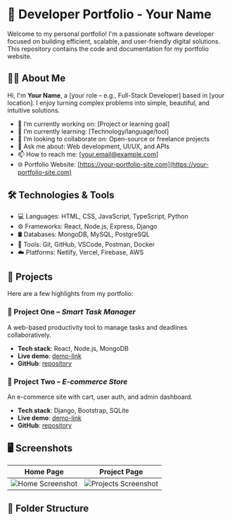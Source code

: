 # 💼 Developer Portfolio - Your Name

Welcome to my personal portfolio! I'm a passionate software developer focused on building efficient, scalable, and user-friendly digital solutions. This repository contains the code and documentation for my portfolio website.

## 🧑‍💻 About Me

Hi, I'm **Your Name**, a [your role – e.g., Full-Stack Developer] based in [your location]. I enjoy turning complex problems into simple, beautiful, and intuitive solutions.

- 🔭 I’m currently working on: [Project or learning goal]
- 🌱 I’m currently learning: [Technology/language/tool]
- 👯 I’m looking to collaborate on: Open-source or freelance projects
- 💬 Ask me about: Web development, UI/UX, and APIs
- 📫 How to reach me: [your.email@example.com]
- 🌐 Portfolio Website: [https://your-portfolio-site.com](https://your-portfolio-site.com)

## 🛠️ Technologies & Tools

- 💻 Languages: HTML, CSS, JavaScript, TypeScript, Python
- ⚙️ Frameworks: React, Node.js, Express, Django
- 🛢️ Databases: MongoDB, MySQL, PostgreSQL
- 🔧 Tools: Git, GitHub, VSCode, Postman, Docker
- ☁️ Platforms: Netlify, Vercel, Firebase, AWS

## 📂 Projects

Here are a few highlights from my portfolio:

### 🔹 Project One – *Smart Task Manager*
A web-based productivity tool to manage tasks and deadlines collaboratively.
- **Tech stack**: React, Node.js, MongoDB
- **Live demo**: [demo-link](https://demo-link.com)
- **GitHub**: [repository](https://github.com/yourusername/project-one)

### 🔹 Project Two – *E-commerce Store*
An e-commerce site with cart, user auth, and admin dashboard.
- **Tech stack**: Django, Bootstrap, SQLite
- **Live demo**: [demo-link](https://demo-link.com)
- **GitHub**: [repository](https://github.com/yourusername/project-two)

## 🖥️ Screenshots

| Home Page | Project Page |
|----------|--------------|
| ![Home Screenshot](screenshots/home.png) | ![Projects Screenshot](screenshots/projects.png) |

## 📁 Folder Structure

